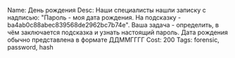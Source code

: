 Name: День рождения
Desc: Наши специалисты нашли записку с надписью: "Пароль - моя дата рождения. На подсказку -  ba4ab0c88abec839568de2962bc7b74e". Ваша задача - определить, в чём заключается подсказка и узнать настоящий пароль. Дата рождения обычно представлена в формате ДДММГГГГ
Cost: 200
Tags: forensic, password, hash